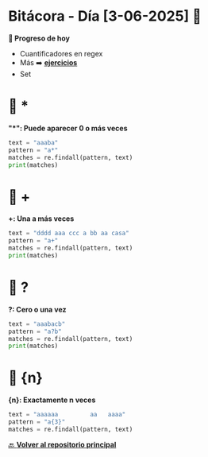 ﻿# Bitácora - Día [3-06-2025] 🚀


**📌 Progreso de hoy**

- Cuantificadores en regex
- Más ➡️ [__ejercicios__](https://github.com/Motorbuzzard880/Python-learning-journal/blob/master/Ejercicios/Regex.py)
- Set

# 🔄 *
**"*": Puede aparecer 0 o más veces**
```python
text = "aaaba"
pattern = "a*"
matches = re.findall(pattern, text)
print(matches)
```

# 🔄 +
**+: Una a más veces**
```python
text = "dddd aaa ccc a bb aa casa"
pattern = "a+"
matches = re.findall(pattern, text)
print(matches)
```

# 🔄 ?
**?: Cero o una vez**
```python
text = "aaabacb"
pattern = "a?b"
matches = re.findall(pattern, text)
print(matches)
```

# 🔄 {n}
**{n}:  Exactamente n veces**
```python
text = "aaaaaa         aa   aaaa"
pattern = "a{3}"
matches = re.findall(pattern, text)
```

[🔙 **Volver al repositorio principal**](https://github.com/Motorbuzzard880/Diario_de_Aprendizaje_Python_Curso_Midudev)  
